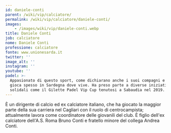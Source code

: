 ```yaml
---
id: daniele-conti
parent: /wiki/vip/calciatore/
permalink: /wiki/vip/calciatore/daniele-conti/
images:
    - /images/wiki/vip/daniele-conti.webp
title: Daniele Conti
job: calciatore
nome: Daniele Conti
professione: calciatore
fonte: www.unionesarda.it
twitter: ''
image_alt: ''
instagram: ''
youtube: ''
padel: >-
  Appasionato di questo sport, come dichiarano anche i suoi compagni e colleghi,
  gioca spesso in Sardegna dove vive. Ha preso parte a diverse iniziative
  solidali come il Gilette Padel Vip Cup tenutosi a Sabaudia nel 2019.
---
```

È un dirigente di calcio ed ex calciatore italiano, che ha giocato la maggior parte della sua carriera nel Cagliari con il ruolo di centrocampista; attualmente lavora come coordinatore delle giovanili del club. È figlio dell'ex calciatore dell'A.S. Roma Bruno Conti e fratello minore del collega Andrea Conti.